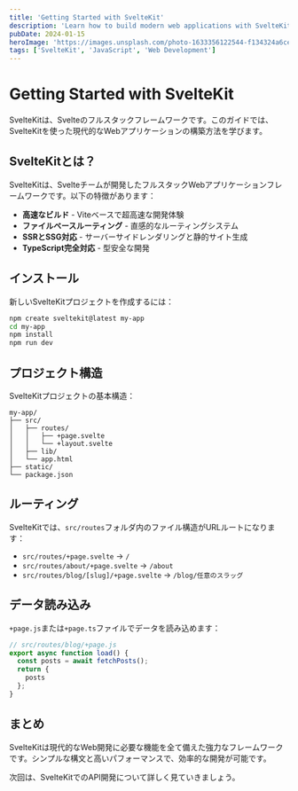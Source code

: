 ```yaml
---
title: 'Getting Started with SvelteKit'
description: 'Learn how to build modern web applications with SvelteKit, the full-stack framework for Svelte.'
pubDate: 2024-01-15
heroImage: 'https://images.unsplash.com/photo-1633356122544-f134324a6cee?w=800&h=600&fit=crop'
tags: ['SvelteKit', 'JavaScript', 'Web Development']
---
```


# Getting Started with SvelteKit

SvelteKitは、Svelteのフルスタックフレームワークです。このガイドでは、SvelteKitを使った現代的なWebアプリケーションの構築方法を学びます。

## SvelteKitとは？

SvelteKitは、Svelteチームが開発したフルスタックWebアプリケーションフレームワークです。以下の特徴があります：

- **高速なビルド** - Viteベースで超高速な開発体験
- **ファイルベースルーティング** - 直感的なルーティングシステム
- **SSRとSSG対応** - サーバーサイドレンダリングと静的サイト生成
- **TypeScript完全対応** - 型安全な開発

## インストール

新しいSvelteKitプロジェクトを作成するには：

```bash
npm create sveltekit@latest my-app
cd my-app
npm install
npm run dev
```

## プロジェクト構造

SvelteKitプロジェクトの基本構造：

```
my-app/
├── src/
│   ├── routes/
│   │   ├── +page.svelte
│   │   └── +layout.svelte
│   ├── lib/
│   └── app.html
├── static/
└── package.json
```

## ルーティング

SvelteKitでは、`src/routes`フォルダ内のファイル構造がURLルートになります：

- `src/routes/+page.svelte` → `/`
- `src/routes/about/+page.svelte` → `/about`
- `src/routes/blog/[slug]/+page.svelte` → `/blog/任意のスラッグ`

## データ読み込み

`+page.js`または`+page.ts`ファイルでデータを読み込めます：

```javascript
// src/routes/blog/+page.js
export async function load() {
  const posts = await fetchPosts();
  return {
    posts
  };
}
```

## まとめ

SvelteKitは現代的なWeb開発に必要な機能を全て備えた強力なフレームワークです。シンプルな構文と高いパフォーマンスで、効率的な開発が可能です。

次回は、SvelteKitでのAPI開発について詳しく見ていきましょう。